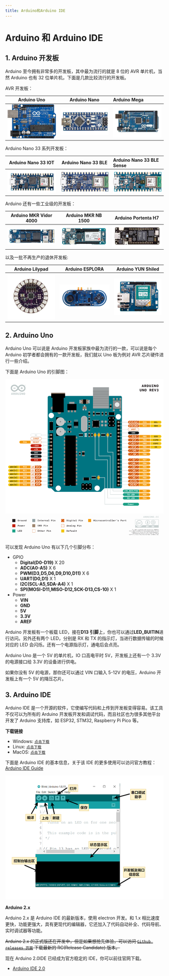 ```yaml
---
title: Arduino和Arduino IDE
---
```


# Arduino 和 Arduino IDE

## 1. Arduino 开发板

Arduino 至今拥有非常多的开发板，其中最为流行的就是 8 位的 AVR 单片机，当然 Arduino 也有 32 位单片机，下面是几款比较流行的开发板。

AVR 开发板：

|           Arduino Uno            |           Arduino Nano            | Arduino Mega                      |
| :------------------------------: | :-------------------------------: | :-------------------------------- |
| ![Arduino Uno](./images/1-1.png) | ![Arduino Nano](./images/1-2.png) | ![Arduino Mega](./images/1-3.png) |

Arduino Nano 33 系列开发板：

|           Arduino Nano 33 IOT            |           Arduino Nano 33 BLE            | Arduino Nano 33 BLE Sense                      |
| :--------------------------------------: | :--------------------------------------: | :--------------------------------------------- |
| ![Arduino Nano 33 IOT](./images/1-4.png) | ![Arduino Nano 33 BLE](./images/1-5.png) | ![Arduino Nano 33 BLE Sense](./images/1-6.png) |

Arduino 还有一些工业级的开发板：

|            Arduino MKR Vidor 4000            |            Arduino MKR NB 1500            |            Arduino Portenta H7            |
| :------------------------------------------: | :---------------------------------------: | :---------------------------------------: |
| ![Arduino MKR Vidor 4000](./images/1-11.png) | ![Arduino MKR NB 1500](./images/1-12.png) | ![Arduino Portenta H7](./images/1-13.png) |

以及一批不再生产的退休开发板:

|           Arduino Lilypad            |           Arduino ESPLORA            |            Arduino YUN Shiled            |
| :----------------------------------: | :----------------------------------: | :--------------------------------------: |
| ![Arduino Lilypad](./images/1-7.png) | ![Arduino ESPLORA](./images/1-8.png) | ![Arduino YUN Shield](./images/1-14.png) |

## 2. Arduino Uno

Arduino Uno 可以说是 Arduino 开发板家族中最为流行的一款，可以说是每个 Arduino 初学者都会拥有的一款开发板，我们就以 Uno 板为例对 AVR 芯片硬件进行一些介绍。

下面是 Arduino Uno 的引脚图：

![Arduino引脚图](./images/1-9.png)

可以发现 Arduino Uno 有以下几个引脚分布：

- GPIO
  - **Digital(D0-D19)** X 20
  - **ADC(A0-A5)** X 6
  - **PWM(D3,D5,D6,D9,D10,D11)** X 6
  - **UART(D0,D1)** X 1
  - **I2C(SCL-A5,SDA-A4)** X 1
  - **SPI(MOSI-D11,MISO-D12,SCK-D13,CS-10)** X 1
- Power
  - **VIN**
  - **GND**
  - **5V**
  - **3.3V**
  - **AREF**

Arduino 开发板有一个板载 LED，接在**D13 引脚**上，你也可以通过**LED_BUITIN**进行访问。另外还有两个 LED，分别是 RX 和 TX 的指示灯，当进行数据传输的时候对应的 LED 会闪烁。还有一个电源指示灯，通电后会点亮。

Arduino Uno 是一个 5V 的单片机，IO 口高电平时 5V，开发板上还有一个 3.3V 的电源接口给 3.3V 的设备进行供电。

如果你没有 5V 的电源，那你还可以通过 VIN 口输入 5-12V 的电压，Arduino 开发板上有一个 5V 的降压芯片。

## 3. Arduino IDE

Arduino IDE 是一个开源的软件，它使编写代码和上传到开发板变得容易。该工具不仅可以为所有的 Arduino 开发板开发和调试代码，而且社区也为很多其他平台开发了 Arduino 支持库，如 ESP32, STM32, Raspberry Pi Pico 等。

**下载链接**

- Windows: [`点击下载`](https://downloads.arduino.cc/arduino-1.8.19-windows.exe)
- Linux: [`点击下载`](https://downloads.arduino.cc/arduino-1.8.19-linux64.tar.xz)
- MacOS: [`点击下载`](https://downloads.arduino.cc/arduino-1.8.19-macosx.zip)

下面是 Arduino IDE 的基本信息，关于该 IDE 的更多使用可以访问官方教程：[Arduino IDE Guide](https://www.arduino.cc/en/Guide)

![Arduino IDE](./images/1-10.png)

**Arduino 2.x**

Arduino 2.x 是 Arduino IDE 的最新版本，使用 electron 开发。和 1.x 相比速度更快，功能更强大，具有更现代的编辑器，它还加入了代码自动补全、代码导航、实时调试器等功能。

~~Arduino 2.x 的正式版还在开发中，但是如果想抢先体验，可以访问 [`Github releases 页面`](https://github.com/arduino/arduino-ide/releases) 下载最新的 RC(Release Candidate) 版本。~~

现在 Arduino 2.0IDE 已经成为官方稳定的 IDE，你可以前往官网下载。

- [Arduino IDE 2.0](https://www.arduino.cc/en/software)
